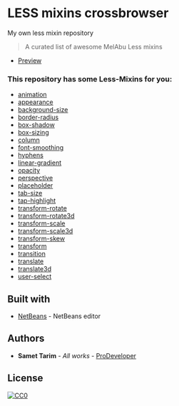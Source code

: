 # LESS mixins crossbrowser

My own less mixin repository

> A curated list of awesome MelAbu Less mixins

* [Preview](test/img/tests.png)

### This repository has some Less-Mixins for you:

* [animation](partials/_animation.less)
* [appearance](partials/_appearance.less)
* [background-size](partials/_background-size.less)
* [border-radius](partials/_border-radius.less)
* [box-shadow](partials/_box-shadow.less)
* [box-sizing](partials/_box-sizing.less)
* [column](partials/_column.less)
* [font-smoothing](partials/_font-smoothing.less)
* [hyphens](partials/_hyphens.less)
* [linear-gradient](partials/_linear-gradient.less)
* [opacity](partials/_opacity.less)
* [perspective](partials/_perspective.less)
* [placeholder](partials/_placeholder.less)
* [tab-size](partials/_tab-size.less)
* [tap-highlight](partials/_tap-highlight.less)
* [transform-rotate](partials/_transform-rotate.less)
* [transform-rotate3d](partials/_transform-rotate3d.less)
* [transform-scale](partials/_transform-scale.less)
* [transform-scale3d](partials/_transform-scale3d.less)
* [transform-skew](partials/_transform-skew.less)
* [transform](partials/_transform.less)
* [transition](partials/_transition.less)
* [translate](partials/_translate.less)
* [translate3d](partials/_translate3d.less)
* [user-select](partials/_user-select.less)

## Built with

* [NetBeans](https://netbeans.org/) - NetBeans editor

## Authors

* **Samet Tarim** - *All works* - [ProDeveloper](https://profiles.wordpress.org/prodeveloper/)

## License

[![CC0](https://licensebuttons.net/p/zero/1.0/88x31.png)](http://creativecommons.org/publicdomain/zero/1.0/)